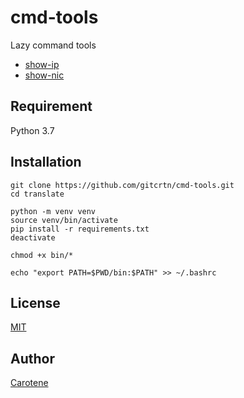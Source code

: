 # cmd-tools
Lazy command tools
- [show-ip](https://github.com/gitcrtn/cmd-tools/blob/master/docs/show-ip.md)
- [show-nic](https://github.com/gitcrtn/cmd-tools/blob/master/docs/show-nic.md)

## Requirement
Python 3.7

## Installation
    git clone https://github.com/gitcrtn/cmd-tools.git
    cd translate
    
    python -m venv venv
    source venv/bin/activate
    pip install -r requirements.txt
    deactivate
    
    chmod +x bin/*

    echo "export PATH=$PWD/bin:$PATH" >> ~/.bashrc

## License
[MIT](https://github.com/gitcrtn/cmd-tools/blob/master/LICENSE)

## Author
[Carotene](https://github.com/gitcrtn)
